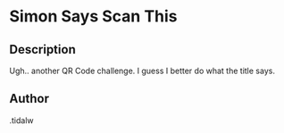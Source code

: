 # Simon Says Scan This

## Description

Ugh.. another QR Code challenge. I guess I better do what the title says.

## Author

.tidalw
